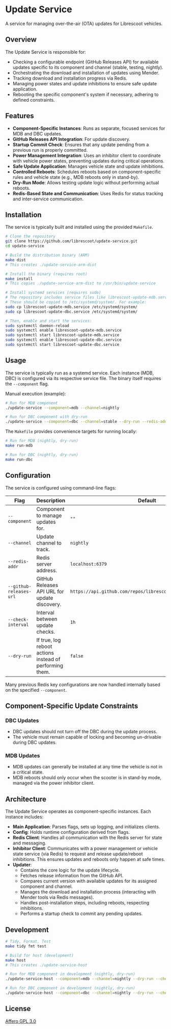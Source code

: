 # Update Service

A service for managing over-the-air (OTA) updates for Librescoot vehicles.

## Overview

The Update Service is responsible for:

- Checking a configurable endpoint (GitHub Releases API) for available updates specific to its component and channel (stable, testing, nightly).
- Orchestrating the download and installation of updates using Mender.
- Tracking download and installation progress via Redis.
- Managing power states and update inhibitions to ensure safe update application.
- Rebooting the specific component's system if necessary, adhering to defined constraints.

## Features

- **Component-Specific Instances**: Runs as separate, focused services for MDB and DBC updates.
- **GitHub Releases API Integration**: For update discovery.
- **Startup Commit Check**: Ensures that any update pending from a previous run is properly committed.
- **Power Management Integration**: Uses an inhibitor client to coordinate with vehicle power states, preventing updates during critical operations.
- **Safe Update Application**: Manages vehicle state and update inhibitions.
- **Controlled Reboots**: Schedules reboots based on component-specific rules and vehicle state (e.g., MDB reboots only in stand-by).
- **Dry-Run Mode**: Allows testing update logic without performing actual reboots.
- **Redis-Based State and Communication**: Uses Redis for status tracking and inter-service communication.

## Installation

The service is typically built and installed using the provided `Makefile`.

```bash
# Clone the repository
git clone https://github.com/librescoot/update-service.git
cd update-service

# Build the distribution binary (ARM)
make dist
# This creates ./update-service-arm-dist

# Install the binary (requires root)
make install
# This copies ./update-service-arm-dist to /usr/bin/update-service

# Install systemd services (requires sudo)
# The repository includes service files like librescoot-update-mdb.service and librescoot-update-dbc.service.
# These should be copied to /etc/systemd/system/. For example:
sudo cp librescoot-update-mdb.service /etc/systemd/system/
sudo cp librescoot-update-dbc.service /etc/systemd/system/

# Then, enable and start the services:
sudo systemctl daemon-reload
sudo systemctl enable librescoot-update-mdb.service
sudo systemctl start librescoot-update-mdb.service
sudo systemctl enable librescoot-update-dbc.service
sudo systemctl start librescoot-update-dbc.service
```

## Usage

The service is typically run as a systemd service. Each instance (MDB, DBC) is configured via its respective service file.
The binary itself requires the `--component` flag.

Manual execution (example):
```bash
# Run for MDB component
./update-service --component=mdb --channel=nightly

# Run for DBC component with dry-run
./update-service --component=dbc --channel=stable --dry-run --redis-addr=127.0.0.1:6379
```

The `Makefile` provides convenience targets for running locally:
```bash
# Run for MDB (nightly, dry-run)
make run-mdb

# Run for DBC (nightly, dry-run)
make run-dbc
```

## Configuration

The service is configured using command-line flags:

| Flag                    | Description                                                       | Default                                                        | Required |
|-------------------------|-------------------------------------------------------------------|----------------------------------------------------------------|----------|
| `--component`           | Component to manage updates for.                                  | `""`                                                           | **Yes** (must be `mdb` or `dbc`) |
| `--channel`             | Update channel to track.                                          | `nightly`                                                      | No       |
| `--redis-addr`          | Redis server address.                                             | `localhost:6379`                                               | No       |
| `--github-releases-url` | GitHub Releases API URL for update discovery.                     | `https://api.github.com/repos/librescoot/librescoot/releases`  | No       |
| `--check-interval`      | Interval between update checks.                                   | `1h`                                                           | No       |
| `--dry-run`             | If true, log reboot actions instead of performing them.           | `false`                                                        | No       |

Many previous Redis key configurations are now handled internally based on the specified `--component`.

## Component-Specific Update Constraints

### DBC Updates
- DBC updates should not turn off the DBC during the update process.
- The vehicle must remain capable of locking and becoming un-drivable during DBC updates.

### MDB Updates
- MDB updates can generally be installed at any time the vehicle is not in a critical state.
- MDB reboots should only occur when the scooter is in stand-by mode, managed via the power inhibitor client.

## Architecture

The Update Service operates as component-specific instances. Each instance includes:

- **Main Application**: Parses flags, sets up logging, and initializes clients.
- **Config**: Holds runtime configuration derived from flags.
- **Redis Client**: Handles all communication with the Redis server for state and messaging.
- **Inhibitor Client**: Communicates with a power management or vehicle state service (via Redis) to request and release update/reboot inhibitions. This ensures updates and reboots only happen at safe times.
- **Updater**:
    - Contains the core logic for the update lifecycle.
    - Fetches release information from the GitHub API.
    - Compares current version with available updates for its assigned component and channel.
    - Manages the download and installation process (interacting with Mender tools via Redis messages).
    - Handles post-installation steps, including reboots, respecting inhibitions.
    - Performs a startup check to commit any pending updates.

## Development

```bash
# Tidy, Format, Test
make tidy fmt test

# Build for host (development)
make host
# This creates ./update-service-host

# Run for MDB component in development (nightly, dry-run)
./update-service-host --component=mdb --channel=nightly --dry-run --check-interval=1m

# Run for DBC component in development (nightly, dry-run)
./update-service-host --component=dbc --channel=nightly --dry-run --check-interval=1m
```

## License

[Affero GPL 3.0](LICENSE.md)
